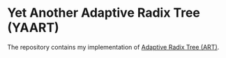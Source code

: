 # Yet Another Adaptive Radix Tree (YAART)

The repository contains my implementation of [Adaptive Radix Tree (ART)].

[Adaptive Radix Tree (ART)]: https://db.in.tum.de/~leis/papers/ART.pdf

